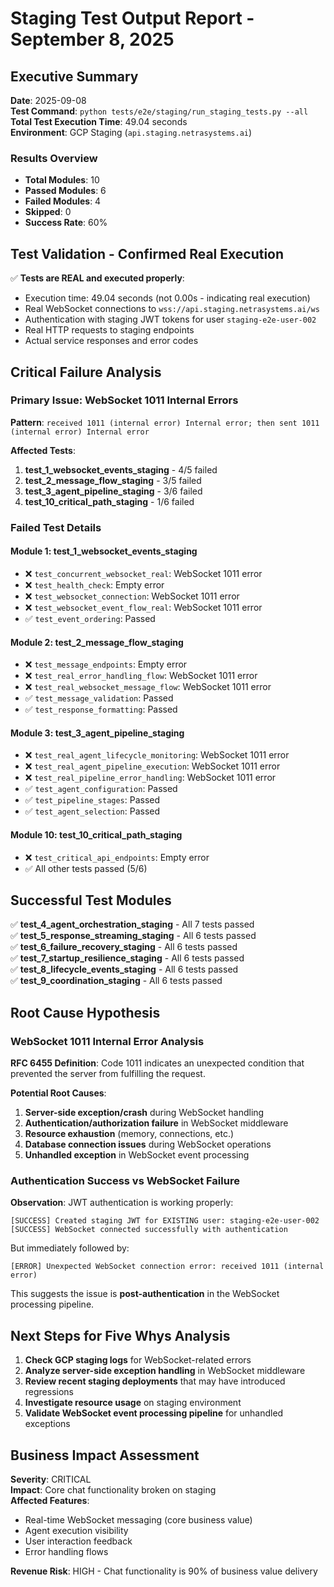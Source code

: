 # Staging Test Output Report - September 8, 2025

## Executive Summary

**Date**: 2025-09-08  
**Test Command**: `python tests/e2e/staging/run_staging_tests.py --all`  
**Total Test Execution Time**: 49.04 seconds  
**Environment**: GCP Staging (`api.staging.netrasystems.ai`)

### Results Overview
- **Total Modules**: 10
- **Passed Modules**: 6 
- **Failed Modules**: 4
- **Skipped**: 0
- **Success Rate**: 60%

## Test Validation - Confirmed Real Execution

✅ **Tests are REAL and executed properly**:
- Execution time: 49.04 seconds (not 0.00s - indicating real execution)
- Real WebSocket connections to `wss://api.staging.netrasystems.ai/ws`
- Authentication with staging JWT tokens for user `staging-e2e-user-002`
- Real HTTP requests to staging endpoints
- Actual service responses and error codes

## Critical Failure Analysis

### Primary Issue: WebSocket 1011 Internal Errors

**Pattern**: `received 1011 (internal error) Internal error; then sent 1011 (internal error) Internal error`

**Affected Tests**:
1. **test_1_websocket_events_staging** - 4/5 failed
2. **test_2_message_flow_staging** - 3/5 failed  
3. **test_3_agent_pipeline_staging** - 3/6 failed
4. **test_10_critical_path_staging** - 1/6 failed

### Failed Test Details

#### Module 1: test_1_websocket_events_staging
- ❌ `test_concurrent_websocket_real`: WebSocket 1011 error
- ❌ `test_health_check`: Empty error
- ❌ `test_websocket_connection`: WebSocket 1011 error
- ❌ `test_websocket_event_flow_real`: WebSocket 1011 error
- ✅ `test_event_ordering`: Passed

#### Module 2: test_2_message_flow_staging  
- ❌ `test_message_endpoints`: Empty error
- ❌ `test_real_error_handling_flow`: WebSocket 1011 error
- ❌ `test_real_websocket_message_flow`: WebSocket 1011 error
- ✅ `test_message_validation`: Passed
- ✅ `test_response_formatting`: Passed

#### Module 3: test_3_agent_pipeline_staging
- ❌ `test_real_agent_lifecycle_monitoring`: WebSocket 1011 error
- ❌ `test_real_agent_pipeline_execution`: WebSocket 1011 error
- ❌ `test_real_pipeline_error_handling`: WebSocket 1011 error
- ✅ `test_agent_configuration`: Passed
- ✅ `test_pipeline_stages`: Passed
- ✅ `test_agent_selection`: Passed

#### Module 10: test_10_critical_path_staging
- ❌ `test_critical_api_endpoints`: Empty error
- ✅ All other tests passed (5/6)

## Successful Test Modules

✅ **test_4_agent_orchestration_staging** - All 7 tests passed  
✅ **test_5_response_streaming_staging** - All 6 tests passed  
✅ **test_6_failure_recovery_staging** - All 6 tests passed  
✅ **test_7_startup_resilience_staging** - All 6 tests passed  
✅ **test_8_lifecycle_events_staging** - All 6 tests passed  
✅ **test_9_coordination_staging** - All 6 tests passed

## Root Cause Hypothesis

### WebSocket 1011 Internal Error Analysis

**RFC 6455 Definition**: Code 1011 indicates an unexpected condition that prevented the server from fulfilling the request.

**Potential Root Causes**:
1. **Server-side exception/crash** during WebSocket handling
2. **Authentication/authorization failure** in WebSocket middleware
3. **Resource exhaustion** (memory, connections, etc.)
4. **Database connection issues** during WebSocket operations
5. **Unhandled exception** in WebSocket event processing

### Authentication Success vs WebSocket Failure

**Observation**: JWT authentication is working properly:
```
[SUCCESS] Created staging JWT for EXISTING user: staging-e2e-user-002
[SUCCESS] WebSocket connected successfully with authentication
```

But immediately followed by:
```
[ERROR] Unexpected WebSocket connection error: received 1011 (internal error)
```

This suggests the issue is **post-authentication** in the WebSocket processing pipeline.

## Next Steps for Five Whys Analysis

1. **Check GCP staging logs** for WebSocket-related errors
2. **Analyze server-side exception handling** in WebSocket middleware
3. **Review recent staging deployments** that may have introduced regressions
4. **Investigate resource usage** on staging environment
5. **Validate WebSocket event processing pipeline** for unhandled exceptions

## Business Impact Assessment

**Severity**: CRITICAL  
**Impact**: Core chat functionality broken on staging  
**Affected Features**:
- Real-time WebSocket messaging (core business value)
- Agent execution visibility
- User interaction feedback
- Error handling flows

**Revenue Risk**: HIGH - Chat functionality is 90% of business value delivery